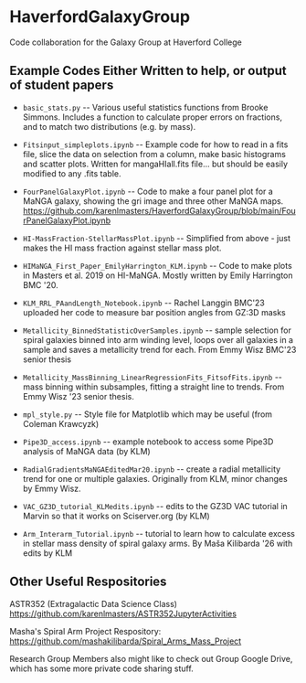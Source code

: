 # HaverfordGalaxyGroup
Code collaboration for the Galaxy Group at Haverford College


## Example Codes Either Written to help, or output of student papers

* `basic_stats.py` -- Various useful statistics functions from Brooke Simmons. Includes a function to calculate proper errors on fractions, and to match two distributions (e.g. by mass). 

* `Fitsinput_simpleplots.ipynb` -- Example code for how to read in a fits file, slice the data on selection from a column, make basic histograms and scatter plots. Written for mangaHIall.fits file... but should be easily modified to any .fits table.  

* `FourPanelGalaxyPlot.ipynb` -- Code to make a four panel plot for a MaNGA galaxy, showing the gri image and three other MaNGA maps. 
https://github.com/karenlmasters/HaverfordGalaxyGroup/blob/main/FourPanelGalaxyPlot.ipynb

* `HI-MassFraction-StellarMassPlot.ipynb` -- Simplified from above - just makes the HI mass fraction against stellar mass plot. 

*  `HIMaNGA_First_Paper_EmilyHarrington_KLM.ipynb` -- Code to make plots in Masters et al. 2019 on HI-MaNGA. Mostly written by Emily Harrington BMC '20. 


* `KLM_RRL_PAandLength_Notebook.ipynb` -- Rachel Langgin BMC'23 uploaded her code to measure bar position angles from GZ:3D masks  

* `Metallicity_BinnedStatisticOverSamples.ipynb` -- sample selection for spiral galaxies binned into arm winding level, loops over all galaxies in a sample and saves a metallicity trend for each. From Emmy Wisz BMC'23 senior thesis

* `Metallicity_MassBinning_LinearRegressionFits_FitsofFits.ipynb` -- mass binning within subsamples, fitting a straight line to trends. From Emmy Wisz '23 senior thesis. 

* `mpl_style.py` -- Style file for Matplotlib which may be useful (from Coleman Krawcyzk)

* `Pipe3D_access.ipynb` -- example notebook to access some Pipe3D analysis of MaNGA data (by KLM)

* `RadialGradientsMaNGAEditedMar20.ipynb` -- create a radial metallicity trend for one or multiple galaxies. Originally from KLM, minor changes by Emmy Wisz. 

*  `VAC_GZ3D_tutorial_KLMedits.ipynb` -- edits to the GZ3D VAC tutorial in Marvin so that it works on Sciserver.org (by KLM)

*  `Arm_Interarm_Tutorial.ipynb` -- tutorial to learn how to calculate excess in stellar mass density of spiral galaxy arms. By Maša Kilibarda '26 with edits by KLM

## Other Useful Respositories

ASTR352 (Extragalactic Data Science Class) https://github.com/karenlmasters/ASTR352JupyterActivities

Masha's Spiral Arm Project Respository: https://github.com/mashakilibarda/Spiral_Arms_Mass_Project 

Research Group Members also might like to check out Group Google Drive, which has some more private code sharing stuff. 
